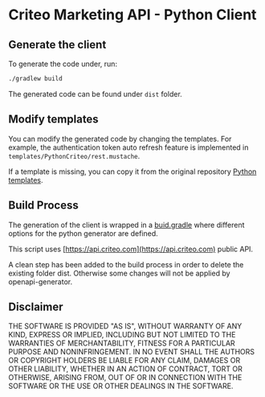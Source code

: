 # Criteo Marketing API - Python Client

## Generate the client
To generate the code under, run:

```bash 
./gradlew build
```

The generated code can be found under `dist` folder.

## Modify templates
You can modify the generated code by changing the templates.
For example, the authentication token auto refresh feature is implemented in 
`templates/PythonCriteo/rest.mustache`.

If a template is missing, you can copy it from the original repository [Python templates](https://github.com/OpenAPITools/openapi-generator/tree/master/modules/openapi-generator/src/main/resources/python).

## Build Process
The generation of the client is wrapped in a [buid.gradle](build.gradle) where different options for the python generator are defined.

This script uses [https://api.criteo.com](https://api.criteo.com) public API.

A clean step has been added to the build process in order to delete the existing folder dist.
Otherwise some changes will not be applied by openapi-generator.

## Disclaimer

THE SOFTWARE IS PROVIDED "AS IS", WITHOUT WARRANTY OF ANY KIND, EXPRESS OR IMPLIED, INCLUDING BUT NOT LIMITED TO THE WARRANTIES OF MERCHANTABILITY, FITNESS FOR A PARTICULAR PURPOSE AND NONINFRINGEMENT. IN NO EVENT SHALL THE AUTHORS OR COPYRIGHT HOLDERS BE LIABLE FOR ANY CLAIM, DAMAGES OR OTHER LIABILITY, WHETHER IN AN ACTION OF CONTRACT, TORT OR OTHERWISE, ARISING FROM, OUT OF OR IN CONNECTION WITH THE SOFTWARE OR THE USE OR OTHER DEALINGS IN THE SOFTWARE.